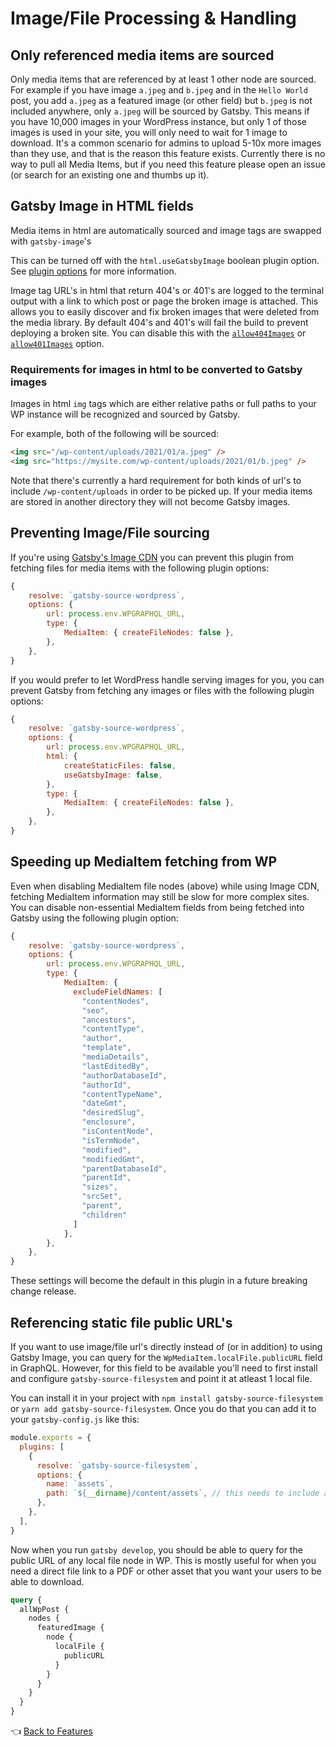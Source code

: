 # Image/File Processing & Handling

## Only referenced media items are sourced

Only media items that are referenced by at least 1 other node are sourced. For example if you have image `a.jpeg` and `b.jpeg` and in the `Hello World` post, you add `a.jpeg` as a featured image (or other field) but `b.jpeg` is not included anywhere, only `a.jpeg` will be sourced by Gatsby.
This means if you have 10,000 images in your WordPress instance, but only 1 of those images is used in your site, you will only need to wait for 1 image to download. It's a common scenario for admins to upload 5-10x more images than they use, and that is the reason this feature exists. Currently there is no way to pull all Media Items, but if you need this feature please open an issue (or search for an existing one and thumbs up it).

## Gatsby Image in HTML fields

Media items in html are automatically sourced and image tags are swapped with `gatsby-image`'s

This can be turned off with the `html.useGatsbyImage` boolean plugin option. See [plugin options](../plugin-options.md#html.usegatsbyimage-boolean) for more information.

Image tag URL's in html that return 404's or 401's are logged to the terminal output with a link to which post or page the broken image is attached.
This allows you to easily discover and fix broken images that were deleted from the media library.
By default 404's and 401's will fail the build to prevent deploying a broken site. You can disable this with the [`allow404Images`](../plugin-options.md#productionallow404images-boolean) or [`allow401Images`](../plugin-options.md#productionallow401images-boolean) option.

### Requirements for images in html to be converted to Gatsby images

Images in html `img` tags which are either relative paths or full paths to your WP instance will be recognized and sourced by Gatsby.

For example, both of the following will be sourced:

```html
<img src="/wp-content/uploads/2021/01/a.jpeg" />
<img src="https://mysite.com/wp-content/uploads/2021/01/b.jpeg" />
```

Note that there's currently a hard requirement for both kinds of url's to include `/wp-content/uploads` in order to be picked up. If your media items are stored in another directory they will not become Gatsby images.

## Preventing Image/File sourcing

If you're using [Gatsby's Image CDN](https://support.gatsbyjs.com/hc/en-us/articles/4426379634835-What-is-Image-CDN-) you can prevent this plugin from fetching files for media items with the following plugin options:

```js
{
    resolve: `gatsby-source-wordpress`,
    options: {
        url: process.env.WPGRAPHQL_URL,
        type: {
            MediaItem: { createFileNodes: false },
        },
    },
}
```

If you would prefer to let WordPress handle serving images for you, you can prevent Gatsby from fetching any images or files with the following plugin options:

```js
{
    resolve: `gatsby-source-wordpress`,
    options: {
        url: process.env.WPGRAPHQL_URL,
        html: {
            createStaticFiles: false,
            useGatsbyImage: false,
        },
        type: {
            MediaItem: { createFileNodes: false },
        },
    },
}
```

## Speeding up MediaItem fetching from WP

Even when disabling MediaItem file nodes (above) while using Image CDN, fetching MediaItem information may still be slow for more complex sites. You can disable non-essential MediaItem fields from being fetched into Gatsby using the following plugin option:

```js
{
    resolve: `gatsby-source-wordpress`,
    options: {
        url: process.env.WPGRAPHQL_URL,
        type: {
            MediaItem: {
              excludeFieldNames: [
                "contentNodes",
                "seo",
                "ancestors",
                "contentType",
                "author",
                "template",
                "mediaDetails",
                "lastEditedBy",
                "authorDatabaseId",
                "authorId",
                "contentTypeName",
                "dateGmt",
                "desiredSlug",
                "enclosure",
                "isContentNode",
                "isTermNode",
                "modified",
                "modifiedGmt",
                "parentDatabaseId",
                "parentId",
                "sizes",
                "srcSet",
                "parent",
                "children"
              ]
            },
        },
    },
}
```

These settings will become the default in this plugin in a future breaking change release.

## Referencing static file public URL's

If you want to use image/file url's directly instead of (or in addition) to using Gatsby Image, you can query for the `WpMediaItem.localFile.publicURL` field in GraphQL.
However, for this field to be available you'll need to first install and configure `gatsby-source-filesystem` and point it at atleast 1 local file.

You can install it in your project with `npm install gatsby-source-filesystem` or `yarn add gatsby-source-filesystem`. Once you do that you can add it to your `gatsby-config.js` like this:

```js
module.exports = {
  plugins: [
    {
      resolve: `gatsby-source-filesystem`,
      options: {
        name: `assets`,
        path: `${__dirname}/content/assets`, // this needs to include a path with atleast 1 file
      },
    },
  ],
}
```

Now when you run `gatsby develop`, you should be able to query for the public URL of any local file node in WP.
This is mostly useful for when you need a direct file link to a PDF or other asset that you want your users to be able to download.

```graphql
query {
  allWpPost {
    nodes {
      featuredImage {
        node {
          localFile {
            publicURL
          }
        }
      }
    }
  }
}
```

:point_left: [Back to Features](./index.md)
